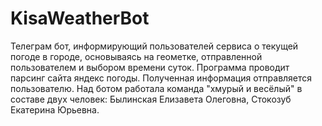 # KisaWeatherBot
Телеграм бот, информирующий пользователей сервиса о текущей погоде в городе, основываясь на геометке, отправленной пользователем и выбором времени суток. 
Программа проводит парсинг сайта яндекс погоды. Полученная информация отправляется пользователю.
Над ботом работала команда "хмурый и весёлый" в составе двух человек: Былинская Елизавета Олеговна, Стокозуб Екатерина Юрьевна.
